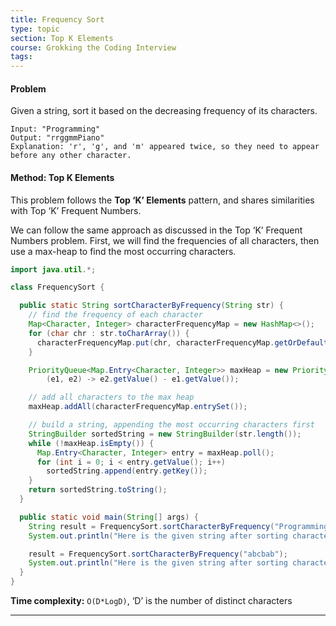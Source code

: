 ```yaml
---
title: Frequency Sort
type: topic
section: Top K Elements
course: Grokking the Coding Interview
tags:
---
```

#### Problem
Given a string, sort it based on the decreasing frequency of its characters.
```
Input: "Programming"
Output: "rrggmmPiano"
Explanation: 'r', 'g', and 'm' appeared twice, so they need to appear before any other character.
```

#### Method: Top K Elements
This problem follows the **Top ‘K’ Elements** pattern, and shares similarities with Top ‘K’ Frequent Numbers.

We can follow the same approach as discussed in the Top ‘K’ Frequent Numbers problem. First, we will find the frequencies of all characters, then use a max-heap to find the most occurring characters.
```java
import java.util.*;

class FrequencySort {

  public static String sortCharacterByFrequency(String str) {
    // find the frequency of each character
    Map<Character, Integer> characterFrequencyMap = new HashMap<>();
    for (char chr : str.toCharArray()) {
      characterFrequencyMap.put(chr, characterFrequencyMap.getOrDefault(chr, 0) + 1);
    }

    PriorityQueue<Map.Entry<Character, Integer>> maxHeap = new PriorityQueue<Map.Entry<Character, Integer>>(
        (e1, e2) -> e2.getValue() - e1.getValue());

    // add all characters to the max heap
    maxHeap.addAll(characterFrequencyMap.entrySet());

    // build a string, appending the most occurring characters first
    StringBuilder sortedString = new StringBuilder(str.length());
    while (!maxHeap.isEmpty()) {
      Map.Entry<Character, Integer> entry = maxHeap.poll();
      for (int i = 0; i < entry.getValue(); i++)
        sortedString.append(entry.getKey());
    }
    return sortedString.toString();
  }

  public static void main(String[] args) {
    String result = FrequencySort.sortCharacterByFrequency("Programming");
    System.out.println("Here is the given string after sorting characters by frequency: " + result);

    result = FrequencySort.sortCharacterByFrequency("abcbab");
    System.out.println("Here is the given string after sorting characters by frequency: " + result);
  }
}
```
**Time complexity:** `O(D*LogD)`, ‘D’ is the number of distinct characters


---